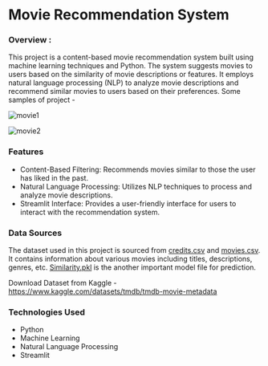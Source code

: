 # Movie Recommendation System
### Overview :

This project is a content-based movie recommendation system built using machine learning techniques and Python. The system suggests movies to users based on the similarity of movie descriptions or features. It employs natural language processing (NLP) to analyze movie descriptions and recommend similar movies to users based on their preferences. Some samples of project -

![movie1](https://github.com/dhruwsunita/Movie-Recommendation-System/assets/116973136/27c50409-72b8-49be-bb9f-6596775d2b60)


![movie2](https://github.com/dhruwsunita/Movie-Recommendation-System/assets/116973136/5ab0b9f8-4c24-4847-a00c-73ef698f51ce)


### Features
- Content-Based Filtering: Recommends movies similar to those the user has liked in the past.
- Natural Language Processing: Utilizes NLP techniques to process and analyze movie descriptions.
- Streamlit Interface: Provides a user-friendly interface for users to interact with the recommendation system.

### Data Sources

The dataset used in this project is sourced from [credits.csv](https://www.kaggle.com/datasets/tmdb/tmdb-movie-metadata?select=tmdb_5000_credits.csv) and [movies.csv](https://www.kaggle.com/datasets/tmdb/tmdb-movie-metadata?select=tmdb_5000_movies.csv). It contains information about various movies including titles, descriptions, genres, etc.
[Similarity.pkl](https://drive.google.com/file/d/1Mhqjkn1Lz64R0k3Hylw80dd_ZAI-HZXu/view?usp=sharing) is the another important model file for prediction.

Download Dataset from Kaggle - https://www.kaggle.com/datasets/tmdb/tmdb-movie-metadata

### Technologies Used
- Python
- Machine Learning
- Natural Language Processing
- Streamlit

